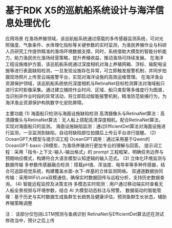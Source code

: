 # 基于RDK X5的巡航船系统设计与海洋信息处理优化
应用场景
在渔场养殖领域，该巡航船系统通过搭载的多传感器监测系统，可对光照强度、气象条件、水体理化指标等关键参数的实时监测，为渔民养殖作业与科研人员研究工作提供精准的渔场环境数据支撑。同时，系统借助大模型的智能分析能力，助力渔民优化渔场经营策略，提升养殖收益，推动渔场可持续发展。
在海洋工程设施维护方面，该巡航船系统通过深度相机对海上养殖网箱、浮标、输配电设施等进行表面缺陷检测，一旦发现设施存在异常，可立即触发报警机制，并同步拍摄现场照片上传至云端报警平台，实现对海洋设施的高效运维管理。
在海洋渔业资源保护领域，该巡航船系统依托深度相机与RetinaNet目标检测算法对海域船只进行实时影像采集。通过建立捕捞作业时间、区域、船只类型等多维度行为图谱，当识别非作业时段的异常活动，将立即启动智能报警机制，精准防范偷捕行为，为海洋渔业资源保护构筑数字化安防屏障。

主要功能
(1) 海面船只检测与海面设施缺陷检测
高清摄像头与RetinaNet算法：高清摄像头与RetinaNet算法：无人船上搭配高清深度相机，配合RetinaNet算法，实现对海面船只的监测。
海面设施缺陷监测：通过EfficientDet算法对海面设施进行监测，一旦监测到缺陷，自动将缺陷部位拍摄后上传云平台进行提醒。
(2) OceanGPT大模型与提示词工程
OceanGPT调用：通过采用基于Qwen的OceanGPT-basic-2B模型，为渔场养殖进行更加专业的理解与回答。
提示词工程：采用「指令-上下文-输入-输出格式」的 prompt 工程框架，明确任务边界与预期响应模式，构建符合大语言模型认知逻辑的输入范式。
(3) 立体化环境监测与数据传输
多参数传感器融合检测：搭载pH值、浑浊度、电导率等多种传感器，结合可追踪视觉系统，构建覆盖水面-水下-岸基的立体监测网络。
双通道数据协同传输：采用WiFi/Lora双模通信，确保实时数据回传与远程分析，支持历史数据查询。
(4) 智能远程监控及决策支持
多模态实时观测：用户通过移动端实时查看无人船全景视频与环境参数，结合 AI 大模型动态标注与预警。
数据驱动的智能管理：基于历史与实时数据生成鱼群生长趋势及健康评估，预测鱼群生长状态，辅助养殖策略调整


注：
该部分仅包括LSTM预测与鱼病识别
RetinaNet与EfficientDet算法还在测试修改当中，预计之后上传
